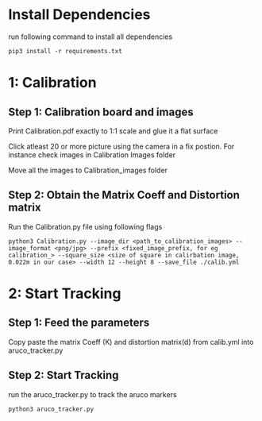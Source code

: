 # Install Dependencies
run following command to install all dependencies

`pip3 install -r requirements.txt`

# 1: Calibration

## Step 1: Calibration board and images
Print Calibration.pdf exactly to 1:1 scale and glue it a flat surface

Click atleast 20 or more picture using the camera in a fix postion.
For instance check images in Calibration Images folder

Move all the images to Calibration_images folder

## Step 2: Obtain the Matrix Coeff and Distortion matrix

Run the Calibration.py file using following flags

`python3 Calibration.py --image_dir <path_to_calibration_images> --image_format <png/jpg> --prefix <fixed_image_prefix, for eg calibration_> --square_size <size of square in calirbation image, 0.022m in our case> --width 12 --height 8 --save_file ./calib.yml `

# 2: Start Tracking

## Step 1: Feed the parameters
Copy paste the matrix Coeff (K) and distortion matrix(d) from calib.yml into aruco_tracker.py 

## Step 2: Start Tracking

run the aruco_tracker.py to track the aruco markers

`python3 aruco_tracker.py`